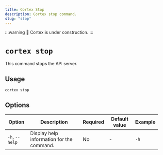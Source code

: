 ```yaml
---
title: Cortex Stop
description: Cortex stop command.
slug: "stop"
---
```


:::warning
🚧 Cortex is under construction.
:::

# `cortex stop`

This command stops the API server.



## Usage

```bash
cortex stop
```

## Options

| Option            | Description                                           | Required | Default value | Example     |
|-------------------|-------------------------------------------------------|----------|---------------|-------------|
| `-h`, `--help`      | Display help information for the command.             | No       | -             | `-h`    |
